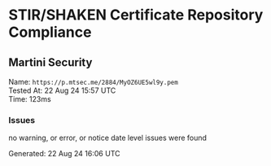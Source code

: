 # STIR/SHAKEN Certificate Repository Compliance

## Martini Security

Name: `https://p.mtsec.me/2884/MyOZ6UE5wl9y.pem`\
Tested At: 22 Aug 24 15:57 UTC\
Time: 123ms

### Issues

no warning, or error, or notice date level issues were found

Generated: 22 Aug 24 16:06 UTC